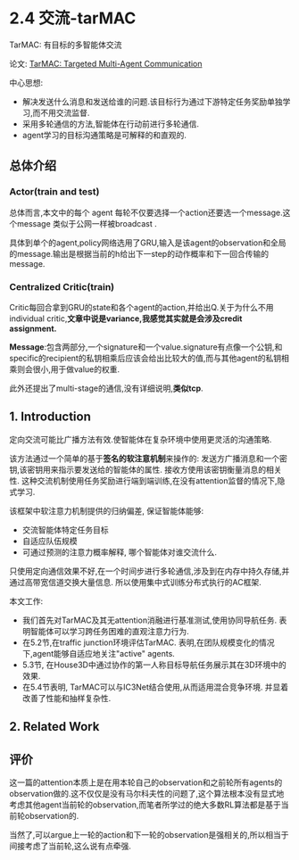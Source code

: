 # 2.4 交流-tarMAC

TarMAC: 有目标的多智能体交流

论文: [TarMAC: Targeted Multi-Agent Communication](https://arxiv.org/pdf/1810.11187.pdf)

中心思想:
- 解决发送什么消息和发送给谁的问题.该目标行为通过下游特定任务奖励单独学习,而不用交流监督.
- 采用多轮通信的方法,智能体在行动前进行多轮通信.
- agent学习的目标沟通策略是可解释的和直观的.

## 总体介绍

### Actor(train and test)

总体而言,本文中的每个 agent 每轮不仅要选择一个action还要选一个message.这个message 类似于公网一样被broadcast .

具体到单个的agent,policy网络选用了GRU,输入是该agent的observation和全局的message.输出是根据当前的h给出下一step的动作概率和下一回合传输的message.

### Centralized Critic(train)

Critic每回合拿到GRU的state和各个agent的action,并给出Q.关于为什么不用individual critic,**文章中说是variance,我感觉其实就是会涉及credit assignment.**

**Message**:包含两部分,一个signature和一个value.signature有点像一个公钥,和specific的recipient的私钥相乘后应该会给出比较大的值,而与其他agent的私钥相乘则会很小,用于做value的权重.

此外还提出了multi-stage的通信,没有详细说明,**类似tcp**.

## 1. Introduction

定向交流可能比广播方法有效.使智能体在复杂环境中使用更灵活的沟通策略.

该方法通过一个简单的基于**签名的软注意机制**来操作的: 发送方广播消息和一个密钥,该密钥用来指示要发送给的智能体的属性. 接收方使用该密钥衡量消息的相关性. 这种交流机制使用任务奖励进行端到端训练,在没有attention监督的情况下,隐式学习.

该框架中软注意力机制提供的归纳偏差, 保证智能体能够:
- 交流智能体特定任务目标
- 自适应队伍规模
- 可通过预测的注意力概率解释, 哪个智能体对谁交流什么.

只使用定向通信效果不好,在一个时间步进行多轮通信,涉及到在内存中持久存储,并通过高带宽信道交换大量信息. 所以使用集中式训练分布式执行的AC框架.

本文工作:
- 我们首先对TarMAC及其无attention消融进行基准测试,使用协同导航任务. 表明智能体可以学习跨任务困难的直观注意力行为.
- 在5.2节,在traffic junction环境评估TarMAC. 表明,在团队规模变化的情况下,agent能够自适应地关注"active" agents.
- 5.3节, 在House3D中通过协作的第一人称目标导航任务展示其在3D环境中的效果.
- 在5.4节表明, TarMAC可以与IC3Net结合使用,从而适用混合竞争环境. 并显着改善了性能和抽样复杂性.



## 2. Related Work



## 评价


这一篇的attention本质上是在用本轮自己的observation和之前轮所有agents的observation做的.这不仅仅是没有马尔科夫性的问题了,这个算法根本没有显式地考虑其他agent当前轮的observation,而笔者所学过的绝大多数RL算法都是基于当前轮observation的.

当然了,可以argue上一轮的action和下一轮的observation是强相关的,所以相当于间接考虑了当前轮,这么说有点牵强.